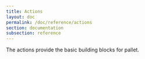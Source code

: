 ```yaml
---
title: Actions
layout: doc
permalink: /doc/reference/actions
section: documentation
subsection: reference
---
```


The actions provide the basic building blocks for pallet.
